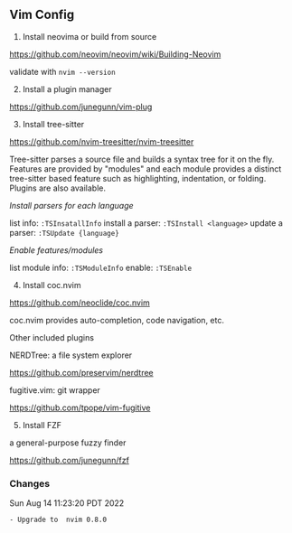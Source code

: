 ## Vim Config

1. Install neovima or build from source

https://github.com/neovim/neovim/wiki/Building-Neovim

validate with `nvim --version`

2. Install a plugin manager

https://github.com/junegunn/vim-plug

3. Install tree-sitter

https://github.com/nvim-treesitter/nvim-treesitter

Tree-sitter parses a source file and builds a syntax tree for it on the fly.
Features are provided by "modules" and each module provides a distinct
tree-sitter based feature such as highlighting, indentation, or folding. Plugins
are also available.

_Install parsers for each language_

list info: `:TSInsatallInfo`
install a parser: `:TSInstall <language>`
update a parser: `:TSUpdate {language}`

_Enable features/modules_

list module info: `:TSModuleInfo`
enable: `:TSEnable`

4. Install coc.nvim

https://github.com/neoclide/coc.nvim

coc.nvim provides auto-completion, code navigation, etc.

Other included plugins

NERDTree: a file system explorer

https://github.com/preservim/nerdtree

fugitive.vim: git wrapper

https://github.com/tpope/vim-fugitive

5. Install FZF

a general-purpose fuzzy finder

https://github.com/junegunn/fzf

### Changes

Sun Aug 14 11:23:20 PDT 2022

    - Upgrade to  nvim 0.8.0
